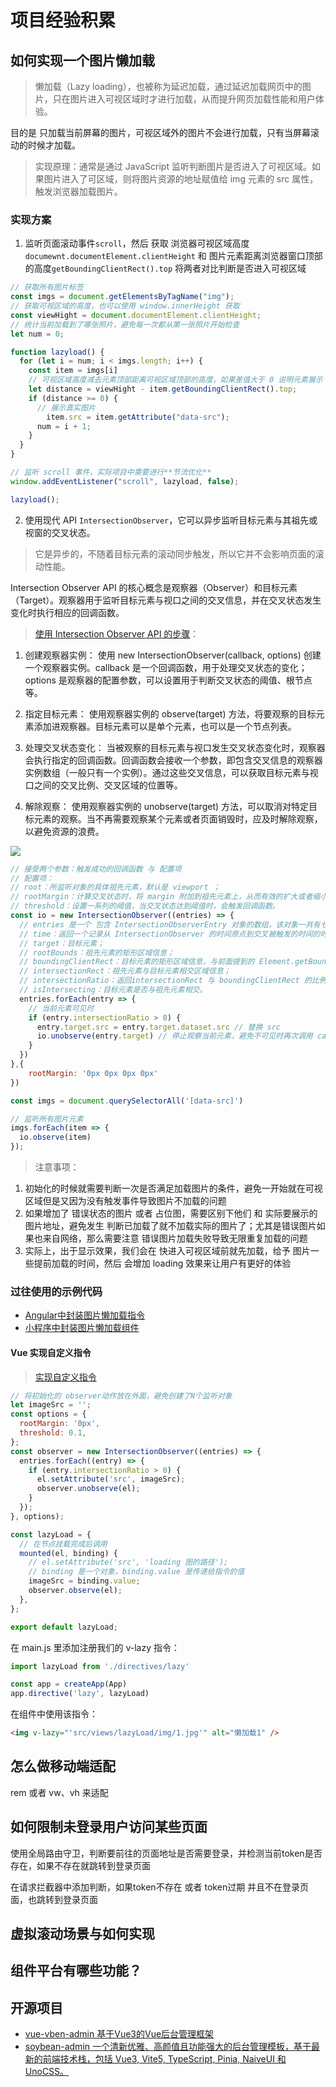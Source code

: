 # 项目经验积累
## 如何实现一个图片懒加载
> 懒加载（Lazy loading），也被称为延迟加载，通过延迟加载网页中的图片，只在图片进入可视区域时才进行加载，从而提升网页加载性能和用户体验。

目的是 只加载当前屏幕的图片，可视区域外的图片不会进行加载，只有当屏幕滚动的时候才加载。

> 实现原理：通常是通过 JavaScript 监听判断图片是否进入了可视区域。如果图片进入了可区域，则将图片资源的地址赋值给 img 元素的 src 属性，触发浏览器加载图片。

### 实现方案
1. 监听页面滚动事件`scroll`，然后 获取 浏览器可视区域高度`documewnt.documentElement.clientHeight` 和 图片元素距离浏览器窗口顶部的高度`getBoundingClientRect().top` 将两者对比判断是否进入可视区域
```js
// 获取所有图片标签
const imgs = document.getElementsByTagName("img");
// 获取可视区域的高度，也可以使用 window.innerHeight 获取
const viewHight = document.documentElement.clientHeight;
// 统计当前加载到了哪张照片，避免每一次都从第一张照片开始检查
let num = 0;

function lazyload() {
  for (let i = num; i < imgs.length; i++) {
    const item = imgs[i]
    // 可视区域高度减去元素顶部距离可视区域顶部的高度，如果差值大于 0 说明元素展示
    let distance = viewHight - item.getBoundingClientRect().top;
    if (distance >= 0) {
      // 展示真实图片
	    item.src = item.getAttribute("data-src");
      num = i + 1;
    }
  }
}

// 监听 scroll 事件，实际项目中需要进行**节流优化**
window.addEventListener("scroll", lazyload, false);

lazyload();
```
2. 使用现代 API `IntersectionObserver`，它可以异步监听目标元素与其祖先或视窗的交叉状态。
> 它是异步的，不随着目标元素的滚动同步触发，所以它并不会影响页面的滚动性能。

Intersection Observer API 的核心概念是观察器（Observer）和目标元素（Target）。观察器用于监听目标元素与视口之间的交叉信息，并在交叉状态发生变化时执行相应的回调函数。

> [使用 Intersection Observer API 的步骤](https://juejin.cn/post/7271639532469747769?searchId=202404251115031584B45DA46147FB76AA)：

1. 创建观察器实例： 使用 new IntersectionObserver(callback, options) 创建一个观察器实例。callback 是一个回调函数，用于处理交叉状态的变化；options 是观察器的配置参数，可以设置用于判断交叉状态的阈值、根节点等。

2. 指定目标元素： 使用观察器实例的 observe(target) 方法，将要观察的目标元素添加进观察器。目标元素可以是单个元素，也可以是一个节点列表。

3. 处理交叉状态变化： 当被观察的目标元素与视口发生交叉状态变化时，观察器会执行指定的回调函数。回调函数会接收一个参数，即包含交叉信息的观察器实例数组（一般只有一个实例）。通过这些交叉信息，可以获取目标元素与视口之间的交叉比例、交叉区域的位置等。

4. 解除观察： 使用观察器实例的 unobserve(target) 方法，可以取消对特定目标元素的观察。当不再需要观察某个元素或者页面销毁时，应及时解除观察，以避免资源的浪费。

![](https://p3-juejin.byteimg.com/tos-cn-i-k3u1fbpfcp/04379e120ee94995a503625eb6aadac6~tplv-k3u1fbpfcp-jj-mark:3024:0:0:0:q75.awebp#?w=1012&h=853&e=png&b=fefdfd)

```js
// 接受两个参数：触发成功的回调函数 与 配置项
// 配置项：
// root：所监听对象的具体祖先元素，默认是 viewport ；
// rootMargin：计算交叉状态时，将 margin 附加到祖先元素上，从而有效的扩大或者缩小祖先元素判定区域；
// threshold：设置一系列的阈值，当交叉状态达到阈值时，会触发回调函数。
const io = new IntersectionObserver((entries) => {
  // entries 是一个 包含 IntersectionObserverEntry 对象的数组，该对象一共有七大属性：  
  // time：返回一个记录从 IntersectionObserver 的时间原点到交叉被触发的时间的时间戳；
  // target：目标元素；
  // rootBounds：祖先元素的矩形区域信息；
  // boundingClientRect：目标元素的矩形区域信息，与前面提到的 Element.getBoundingClientRect() 方法效果一致；
  // intersectionRect：祖先元素与目标元素相交区域信息；
  // intersectionRatio：返回intersectionRect 与 boundingClientRect 的比例值；
  // isIntersecting：目标元素是否与祖先元素相交。
  entries.forEach(entry => {
    // 当前元素可见时
    if (entry.intersectionRatio > 0) {
      entry.target.src = entry.target.dataset.src // 替换 src
      io.unobserve(entry.target) // 停止观察当前元素，避免不可见时再次调用 callback 函数
    }
  })
},{
    rootMargin: '0px 0px 0px 0px'
})

const imgs = document.querySelectorAll('[data-src]')

// 监听所有图片元素
imgs.forEach(item => {
  io.observe(item)
});
```

> 注意事项：
1. 初始化的时候就需要判断一次是否满足加载图片的条件，避免一开始就在可视区域但是又因为没有触发事件导致图片不加载的问题
2. 如果增加了 错误状态的图片 或者 占位图，需要区别下他们 和 实际要展示的图片地址，避免发生 判断已加载了就不加载实际的图片了；尤其是错误图片如果也来自网络，那么需要注意 错误图片加载失败导致无限重复加载的问题
3. 实际上，出于显示效果，我们会在 快进入可视区域前就先加载，给予 图片一些提前加载的时间，然后 会增加 loading 效果来让用户有更好的体验
### 过往使用的示例代码
* [Angular中封装图片懒加载指令](../angular/封装一个图片懒加载指令.md)
* [小程序中封装图片懒加载组件](../小程序/wechat/图片懒加载.md )
#### Vue 实现自定义指令
> [实现自定义指令](https://juejin.cn/post/7270792006522257445#heading-7)

```js
// 将初始化的 observer动作放在外面，避免创建了N个监听对象
let imageSrc = '';
const options = {
  rootMargin: '0px',
  threshold: 0.1,
};
const observer = new IntersectionObserver((entries) => {
  entries.forEach((entry) => {
    if (entry.intersectionRatio > 0) {
      el.setAttribute('src', imageSrc);
      observer.unobserve(el);
    }
  });
}, options);

const lazyLoad = {
  // 在节点挂载完成后调用
  mounted(el, binding) {
    // el.setAttribute('src', 'loading 图的路径');
    // binding 是一个对象，binding.value 是传递给指令的值
    imageSrc = binding.value;
    observer.observe(el);
  },
};

export default lazyLoad;
```
在 main.js 里添加注册我们的 v-lazy 指令：
```js
import lazyLoad from './directives/lazy'

const app = createApp(App)
app.directive('lazy', lazyLoad)
```
在组件中使用该指令：
```html
<img v-lazy="'src/views/lazyLoad/img/1.jpg'" alt="懒加载1" />
```

## 怎么做移动端适配
rem 或者 vw、vh 来适配

## 如何限制未登录用户访问某些页面
使用全局路由守卫，判断要前往的页面地址是否需要登录，并检测当前token是否存在，如果不存在就跳转到登录页面

在请求拦截器中添加判断，如果token不存在 或者 token过期 并且不在登录页面，也跳转到登录页面

## 虚拟滚动场景与如何实现

## 组件平台有哪些功能？

## 开源项目
* [vue-vben-admin 基于Vue3的Vue后台管理框架](https://github.com/vbenjs/vue-vben-admin/blob/main/README.zh-CN.md)
* [soybean-admin 一个清新优雅、高颜值且功能强大的后台管理模板，基于最新的前端技术栈，包括 Vue3, Vite5, TypeScript, Pinia, NaiveUI 和 UnoCSS。](https://github.com/soybeanjs/soybean-admin)